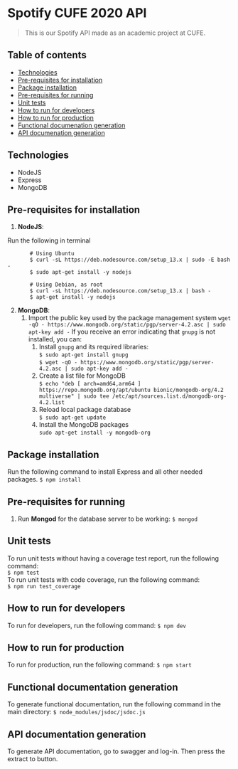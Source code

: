 
# Spotify CUFE 2020 API
> This is our Spotify API made as an academic project at CUFE.

## Table of contents
* [Technologies](#technologies)
* [Pre-requisites for installation](#pre-requisites-for-installation)
* [Package installation](#package-installation)
* [Pre-requisites for running](#pre-requisites-for-running)
* [Unit tests](#unit-tests)
* [How to run for developers](#how-to-run-for-developers)
* [How to run for production](#how-to-run-for-production)
* [Functional documenation generation](#functional-documentation-generation)
* [API documenation generation](#api-documentation-generation)




## Technologies
* NodeJS 
* Express
* MongoDB


## Pre-requisites for installation

 1. **NodeJS**:  
 
 Run the following in terminal
 

	       # Using Ubuntu
	       $ curl -sL https://deb.nodesource.com/setup_13.x | sudo -E bash -
	       $ sudo apt-get install -y nodejs
		   
	       # Using Debian, as root
	       $ curl -sL https://deb.nodesource.com/setup_13.x | bash -
	       $ apt-get install -y nodejs

 
 2. **MongoDB**:
	 1.  Import the public key used by the package management system
	  `wget -qO - https://www.mongodb.org/static/pgp/server-4.2.asc | sudo apt-key add -`
	  If you receive an error indicating that `gnupg` is not installed, you can:
		 1. Install `gnupg` and its required libraries:  
		 `$ sudo apt-get install gnupg`  
		 `$ wget -qO - https://www.mongodb.org/static/pgp/server-4.2.asc | sudo apt-key add -`  
	       2. Create a list file for MongoDB  
	       `$ echo "deb [ arch=amd64,arm64 ] https://repo.mongodb.org/apt/ubuntu bionic/mongodb-org/4.2 multiverse" | sudo tee /etc/apt/sources.list.d/mongodb-org-4.2.list`  
	       3.  Reload local package database  
	          `$ sudo apt-get update`  
	       4. Install the MongoDB packages  
	       `sudo apt-get install -y mongodb-org`  
							
## Package installation 
Run the following command to install Express and all other needed packages.
`$ npm install`

## Pre-requisites for running

 1. Run **Mongod** for the database server to be working:
 `$ mongod`
## Unit tests
To run unit tests without having a coverage test report, run the following command:  
`$ npm test`  
To run unit tests with code coverage, run the following command:   
`$ npm run test_coverage`
## How to run for developers
To run for developers, run the following command:
`$ npm dev`
## How to run for production
To run for production, run the following command:
`$ npm start`
## Functional documentation generation
To generate functional documentation, run the following command in the main directory:
`$ node_modules/jsdoc/jsdoc.js`
## API documentation generation
To generate API documentation, go to swagger and log-in. Then press the extract to button.



